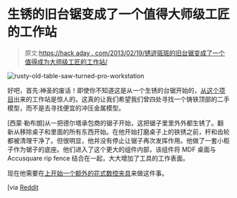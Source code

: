 # 生锈的旧台锯变成了一个值得大师级工匠的工作站

> 原文:[https://hack aday . com/2013/02/19/锈迹斑斑的旧台锯变成了一个值得成为大师级工匠的工作站/](https://hackaday.com/2013/02/19/rusty-old-table-saw-turned-into-a-workstation-worthy-of-a-master-craftsman/)

![rusty-old-table-saw-turned-pro-workstation](../Images/7e9065e8f5fea60c3fc4bd8ee56115d8.png)

好吧，首先:神圣的废话！即使你不知道这是从一个生锈的台锯开始的，[从这个项目](http://imgur.com/a/9WLGR)出来的工作站是惊人的。这真的让我们希望我们曾四处寻找一个铸铁顶部的二手模型，而不是去寻找便宜的冲压金属模型。

[西蒙·勒布朗]从一把德尔塔承包商的锯子开始，这把锯子里里外外都生锈了。翻新从移除桌子和里面的所有东西开始。在他开始打磨桌子上的铁锈之前，杆和齿轮都被清理干净了。但很明显，他并没有停止让锯子再次发挥作用。他做了一套小柜子作为锯子的底座。他们进入了这个更大的组件内部，该组件将 MDF 桌面与 Accusquare rip fence 结合在一起，大大增加了工具的工作表面。

现在他需要在[上开始一个额外的花式数控夹具](http://hackaday.com/2012/07/03/cnc-table-saw-jig/)来做这件事。

[via [Reddit](http://www.reddit.com/r/DIY/comments/18q8d1/refurbished_an_old_table_saw_into_a_workstation/)